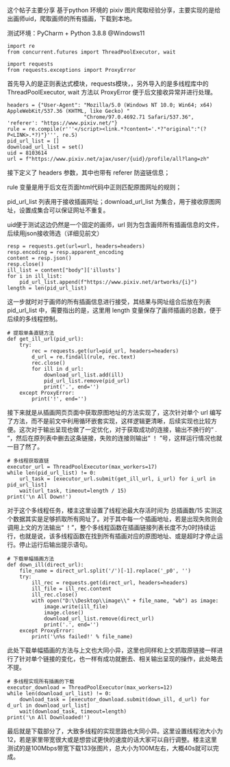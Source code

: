 
这个帖子主要分享 基于python 环境的 pixiv 图片爬取经验分享，主要实现的是给出画师uid，爬取画师的所有插画，下载到本地。

测试环境：PyCharm + Python 3.8.8 @Windows11

```
import re
from concurrent.futures import ThreadPoolExecutor, wait

import requests
from requests.exceptions import ProxyError
```

首先导入的是正则表达式模块，requests模块，，另外导入的是多线程库中的ThreadPoolExecutor, wait 方法以 ProxyError 便于后文接收异常并进行处理。

```
headers = {"User-Agent": "Mozilla/5.0 (Windows NT 10.0; Win64; x64) AppleWebKit/537.36 (KHTML, like Gecko) "
                         "Chrome/97.0.4692.71 Safari/537.36", 'referer': "https://www.pixiv.net/"}
rule = re.compile(r'''</script><link.*?content='.*?"original":"(?P<LINK>.*?)"}''', re.S)
pid_url_list = []
download_url_list = set()
uid = 8103614
url = f"https://www.pixiv.net/ajax/user/{uid}/profile/all?lang=zh"
```

接下定义了 headers 参数，其中也带有 referer 防盗链信息；

rule 变量是用于后文在页面html代码中正则匹配原图网址的规则；

pid_url_list 列表用于接收插画网址；download_url_list 为集合，用于接收原图网址，设置成集合可以保证网址不重复。

uid便于测试这边仍然是一个固定的画师，url 则为包含画师所有插画信息的文件，后续用json接收筛选（详细见前文）

```
resp = requests.get(url=url, headers=headers)
resp.encoding = resp.apparent_encoding
content = resp.json()
resp.close()
ill_list = content["body"]['illusts']
for i in ill_list:
    pid_url_list.append(f"https://www.pixiv.net/artworks/{i}")
length = len(pid_url_list)
```

这一步就时对于画师的所有插画信息进行接受，其结果与网址组合后放在列表 pid_url_list 中，需要指出的是，这里用 length 变量保存了画师插画的总数，便于后续的多线程控制。

```
# 提取单条直链方法
def get_ill_url(pid_url):
    try:
        rec = requests.get(url=pid_url, headers=headers)
        d_url = re.findall(rule, rec.text)
        rec.close()
        for ill in d_url:
            download_url_list.add(ill)
            pid_url_list.remove(pid_url)
            print('.', end='')
    except ProxyError:
        print('!', end='')
```

接下来就是从插画网页页面中获取原图地址的方法实现了，这次针对单个 url 编写了方法，而不是前文中利用循环嵌套实现，这样逻辑更清晰，后续实现也比较方便。这次对于输出呈现也做了一定优化，对于获取成功的连接，输出不换行的“   .   ”，然后在原列表中删去这条链接，失败的连接则输出“    ！  ”号，这样运行情况也就一目了然了。

```
# 多线程获取直链
executor_url = ThreadPoolExecutor(max_workers=17)
while len(pid_url_list) != 0:
    url_task = [executor_url.submit(get_ill_url, i_url) for i_url in pid_url_list]
    wait(url_task, timeout=length / 15)
print('\n All Down!')
```

对于这个多线程任务，楼主这里设置了线程池最大存活时间为 总插画数/15 实测这个数据其实是足够抓取所有网址了。对于其中每一个插画地址，若是出现失败则会调用上文的方法输出“  ！”，整个多线程函数在插画链接列表长度不为0时持续运行，也就是说，该多线程函数在找到所有插画对应的原图地址、或是超时才停止运行。停止运行后输出提示语句。

```****
# 下载单幅插画方法
def down_ill(direct_url):
    file_name = direct_url.split('/')[-1].replace('_p0', '')
    try:
        ill_rec = requests.get(direct_url, headers=headers)
        ill_file = ill_rec.content
        ill_rec.close()
        with open("D:\\Desktop\\image\\" + file_name, "wb") as image:
            image.write(ill_file)
            image.close()
            download_url_list.remove(direct_url)
            print('.', end='')
    except ProxyError:
        print('\n%s failed!' % file_name)
```

此处下载单幅插画的方法与上文也大同小异，这里也同样和上文抓取原链接一样进行了针对单个链接的变化，也一样有成功就删去、相关输出呈现的操作，此处略去不提。

```
# 多线程实现所有插画的下载
executor_download = ThreadPoolExecutor(max_workers=12)
while len(download_url_list) != 0:
    download_task = [executor_download.submit(down_ill, d_url) for d_url in download_url_list]
    wait(download_task, timeout=length)
print('\n All Downloaded!')
```

最后就是下载部分了，大致多线程的实现思路也大同小异。这里设置线程池大小为12，若是家里带宽很大或是想尝试更快的速度的话大家可以自行调整。楼主这里测试的是100Mbps带宽下载133张图片，总大小为100M左右，大概40s就可以完成。

